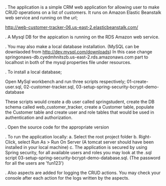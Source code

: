 . The application is a simple CRM web application for allowing user to make CRUD operations on a list of customers. It
runs on Amazon Elastic Beanstalk web service and running on the url; 

http://web-customer-tracker-06.us-east-2.elasticbeanstalk.com/

. A Mysql DB for the appication is running on the RDS Amazon web service.
 

. You may also make a local database installation. (MySQL can be downlaoded from http://dev.mysql.com/downloads)
In this case change  springonaws-db.cyedmhnitszb.us-east-2.rds.amazonaws.com part to localhost in both of the mysql 
properties file under resources. 

. To install a local database;

Open MySql workbench and run three scripts respectively; 
    01-create-user.sql, 
    02-customer-tracker.sql, 
    03-setup-spring-security-bcrypt-demo-database 

These scripts would create a db user called springstudent, create the DB schema called web_customer_tracker, 
create a Customer table, populate the Customer table and create user and role tables that would be used in authentication 
and authorization.

. Open the source code for the appropriate version

. To run the application locally: 
   a. Select the root project folder
   b. Right-Click, select Run As > Run On Server (A tomcat server should have been installed in your local machine)
   c. The application is secured by using Spring security, for all available users and roles you may look at the .sql 
   script 03-setup-spring-security-bcrypt-demo-database.sql. (The password for all the users are 'fun123')
   
. Also aspects are added for logging the CRUD actions. You may check your console after each action for
the logs written by the aspects.
